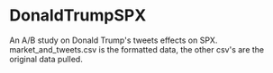 # DonaldTrumpSPX
An A/B study on Donald Trump's tweets effects on SPX.
market_and_tweets.csv is the formatted data, the other csv's are the original data pulled.
